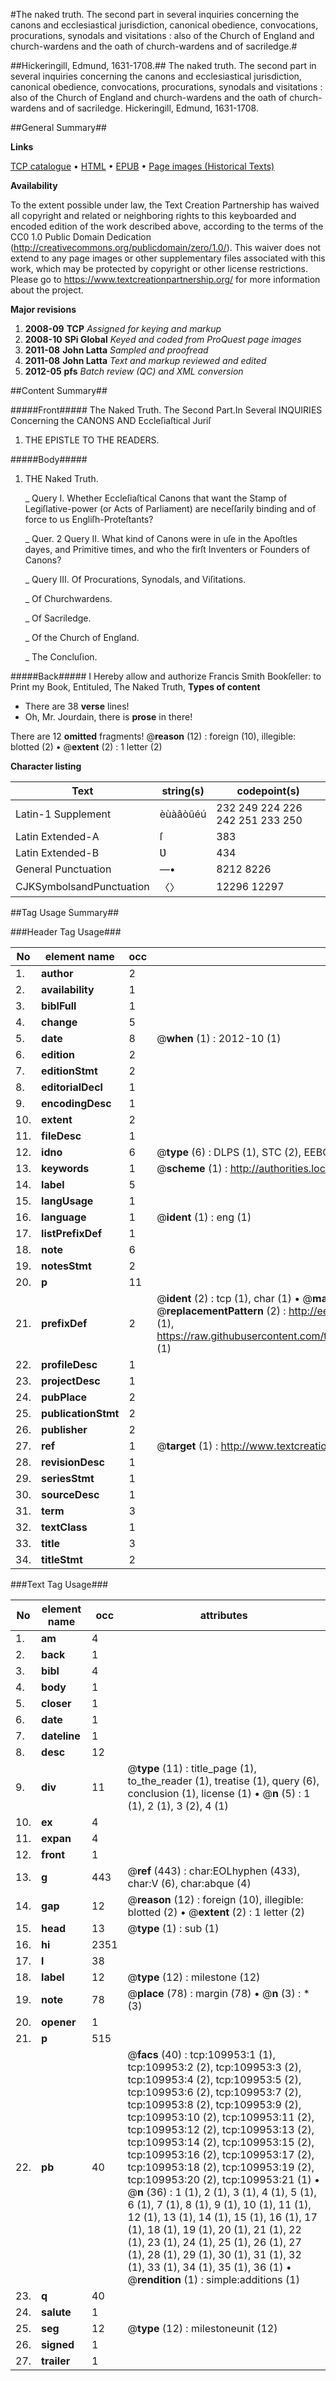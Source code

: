 #The naked truth. The second part in several inquiries concerning the canons and ecclesiastical jurisdiction, canonical obedience, convocations, procurations, synodals and visitations : also of the Church of England and church-wardens and the oath of church-wardens and of sacriledge.#

##Hickeringill, Edmund, 1631-1708.##
The naked truth. The second part in several inquiries concerning the canons and ecclesiastical jurisdiction, canonical obedience, convocations, procurations, synodals and visitations : also of the Church of England and church-wardens and the oath of church-wardens and of sacriledge.
Hickeringill, Edmund, 1631-1708.

##General Summary##

**Links**

[TCP catalogue](http://www.ota.ox.ac.uk/tcp/)  • 
[HTML](http://tei.it.ox.ac.uk/tcp/Texts-HTML/free/A43/A43631.html)  • 
[EPUB](http://tei.it.ox.ac.uk/tcp/Texts-EPUB/free/A43/A43631.epub) • 
[Page images (Historical Texts)](https://historicaltexts.jisc.ac.uk/eebo-27076223e)

**Availability**

To the extent possible under law, the Text Creation Partnership has waived all copyright and related or neighboring rights to this keyboarded and encoded edition of the work described above, according to the terms of the CC0 1.0 Public Domain Dedication (http://creativecommons.org/publicdomain/zero/1.0/). This waiver does not extend to any page images or other supplementary files associated with this work, which may be protected by copyright or other license restrictions. Please go to https://www.textcreationpartnership.org/ for more information about the project.

**Major revisions**

1. __2008-09__ __TCP__ *Assigned for keying and markup*
1. __2008-10__ __SPi Global__ *Keyed and coded from ProQuest page images*
1. __2011-08__ __John Latta__ *Sampled and proofread*
1. __2011-08__ __John Latta__ *Text and markup reviewed and edited*
1. __2012-05__ __pfs__ *Batch review (QC) and XML conversion*

##Content Summary##

#####Front#####
The Naked Truth. The Second Part.In Several INQUIRIES Concerning the CANONS AND Eccleſiaſtical Juriſ
1. THE EPISTLE TO THE READERS.

#####Body#####

1. THE Naked Truth.

    _ Query I. Whether Eccleſiaſtical Canons that want the Stamp of Legiſlative-power (or Acts of Parliament) are neceſſarily binding and of force to us Engliſh-Proteſtants?

    _ Quer. 2 Query II. What kind of Canons were in uſe in the Apoſtles dayes, and Primitive times, and who the firſt Inventers or Founders of Canons?

    _ Query III. Of Procurations, Synodals, and Viſitations.

    _ Of Churchwardens.

    _ Of Sacriledge.

    _ Of the Church of England.

    _ The Concluſion.

#####Back#####
I Hereby allow and authorize Francis Smith Bookſeller: to Print my Book, Entituled, The Naked Truth,
**Types of content**

  * There are 38 **verse** lines!
  * Oh, Mr. Jourdain, there is **prose** in there!

There are 12 **omitted** fragments! 
 @__reason__ (12) : foreign (10), illegible: blotted (2)  •  @__extent__ (2) : 1 letter (2)

**Character listing**


|Text|string(s)|codepoint(s)|
|---|---|---|
|Latin-1 Supplement|èùàâòûéú|232 249 224 226 242 251 233 250|
|Latin Extended-A|ſ|383|
|Latin Extended-B|Ʋ|434|
|General Punctuation|—•|8212 8226|
|CJKSymbolsandPunctuation|〈〉|12296 12297|

##Tag Usage Summary##

###Header Tag Usage###

|No|element name|occ|attributes|
|---|---|---|---|
|1.|__author__|2||
|2.|__availability__|1||
|3.|__biblFull__|1||
|4.|__change__|5||
|5.|__date__|8| @__when__ (1) : 2012-10 (1)|
|6.|__edition__|2||
|7.|__editionStmt__|2||
|8.|__editorialDecl__|1||
|9.|__encodingDesc__|1||
|10.|__extent__|2||
|11.|__fileDesc__|1||
|12.|__idno__|6| @__type__ (6) : DLPS (1), STC (2), EEBO-CITATION (1), OCLC (1), VID (1)|
|13.|__keywords__|1| @__scheme__ (1) : http://authorities.loc.gov/ (1)|
|14.|__label__|5||
|15.|__langUsage__|1||
|16.|__language__|1| @__ident__ (1) : eng (1)|
|17.|__listPrefixDef__|1||
|18.|__note__|6||
|19.|__notesStmt__|2||
|20.|__p__|11||
|21.|__prefixDef__|2| @__ident__ (2) : tcp (1), char (1)  •  @__matchPattern__ (2) : ([0-9\-]+):([0-9IVX]+) (1), (.+) (1)  •  @__replacementPattern__ (2) : http://eebo.chadwyck.com/downloadtiff?vid=$1&page=$2 (1), https://raw.githubusercontent.com/textcreationpartnership/Texts/master/tcpchars.xml#$1 (1)|
|22.|__profileDesc__|1||
|23.|__projectDesc__|1||
|24.|__pubPlace__|2||
|25.|__publicationStmt__|2||
|26.|__publisher__|2||
|27.|__ref__|1| @__target__ (1) : http://www.textcreationpartnership.org/docs/. (1)|
|28.|__revisionDesc__|1||
|29.|__seriesStmt__|1||
|30.|__sourceDesc__|1||
|31.|__term__|3||
|32.|__textClass__|1||
|33.|__title__|3||
|34.|__titleStmt__|2||


###Text Tag Usage###

|No|element name|occ|attributes|
|---|---|---|---|
|1.|__am__|4||
|2.|__back__|1||
|3.|__bibl__|4||
|4.|__body__|1||
|5.|__closer__|1||
|6.|__date__|1||
|7.|__dateline__|1||
|8.|__desc__|12||
|9.|__div__|11| @__type__ (11) : title_page (1), to_the_reader (1), treatise (1), query (6), conclusion (1), license (1)  •  @__n__ (5) : 1 (1), 2 (1), 3 (2), 4 (1)|
|10.|__ex__|4||
|11.|__expan__|4||
|12.|__front__|1||
|13.|__g__|443| @__ref__ (443) : char:EOLhyphen (433), char:V (6), char:abque (4)|
|14.|__gap__|12| @__reason__ (12) : foreign (10), illegible: blotted (2)  •  @__extent__ (2) : 1 letter (2)|
|15.|__head__|13| @__type__ (1) : sub (1)|
|16.|__hi__|2351||
|17.|__l__|38||
|18.|__label__|12| @__type__ (12) : milestone (12)|
|19.|__note__|78| @__place__ (78) : margin (78)  •  @__n__ (3) : * (3)|
|20.|__opener__|1||
|21.|__p__|515||
|22.|__pb__|40| @__facs__ (40) : tcp:109953:1 (1), tcp:109953:2 (2), tcp:109953:3 (2), tcp:109953:4 (2), tcp:109953:5 (2), tcp:109953:6 (2), tcp:109953:7 (2), tcp:109953:8 (2), tcp:109953:9 (2), tcp:109953:10 (2), tcp:109953:11 (2), tcp:109953:12 (2), tcp:109953:13 (2), tcp:109953:14 (2), tcp:109953:15 (2), tcp:109953:16 (2), tcp:109953:17 (2), tcp:109953:18 (2), tcp:109953:19 (2), tcp:109953:20 (2), tcp:109953:21 (1)  •  @__n__ (36) : 1 (1), 2 (1), 3 (1), 4 (1), 5 (1), 6 (1), 7 (1), 8 (1), 9 (1), 10 (1), 11 (1), 12 (1), 13 (1), 14 (1), 15 (1), 16 (1), 17 (1), 18 (1), 19 (1), 20 (1), 21 (1), 22 (1), 23 (1), 24 (1), 25 (1), 26 (1), 27 (1), 28 (1), 29 (1), 30 (1), 31 (1), 32 (1), 33 (1), 34 (1), 35 (1), 36 (1)  •  @__rendition__ (1) : simple:additions (1)|
|23.|__q__|40||
|24.|__salute__|1||
|25.|__seg__|12| @__type__ (12) : milestoneunit (12)|
|26.|__signed__|1||
|27.|__trailer__|1||
